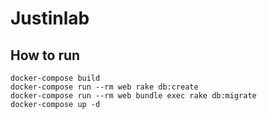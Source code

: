 # Justinlab

## How to run

```
docker-compose build
docker-compose run --rm web rake db:create
docker-compose run --rm web bundle exec rake db:migrate
docker-compose up -d
```
